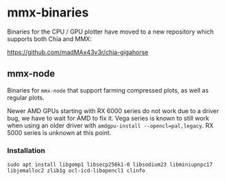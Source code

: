 # mmx-binaries

Binaries for the CPU / GPU plotter have moved to a new repository which supports both Chia and MMX:

https://github.com/madMAx43v3r/chia-gigahorse

## mmx-node

Binaries for `mmx-node` that support farming compressed plots, as well as regular plots.

Newer AMD GPUs starting with RX 6000 series do not work due to a driver bug, we have to wait for AMD to fix it. Vega series is known to still work when using an older driver with `amdgpu-install --opencl=pal,legacy`. RX 5000 series is unknown at this point.

### Installation

```
sudo apt install libgomp1 libsecp256k1-0 libsodium23 libminiupnpc17 libjemalloc2 zlib1g ocl-icd-libopencl1 clinfo
```

